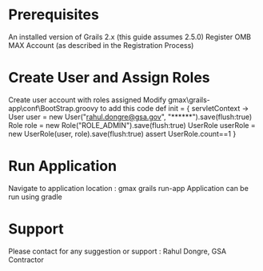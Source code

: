 # Prerequisites
An installed version of Grails 2.x (this guide assumes 2.5.0)
Register OMB MAX Account (as described in the Registration Process)

# Create User and Assign Roles
Create user account with roles assigned 
Modify gmax\grails-app\conf\BootStrap.groovy to add this code 
def init = { servletContext -> 
User user = new User("rahul.dongre@gsa.gov", "******").save(flush:true) 
Role role = new Role("ROLE_ADMIN").save(flush:true) 
UserRole userRole = new UserRole(user, role).save(flush:true)
assert UserRole.count==1 }

# Run Application
Navigate to application location : gmax
grails run-app
Application can be run using gradle

# Support
Please contact for any suggestion or support : Rahul Dongre, GSA Contractor
